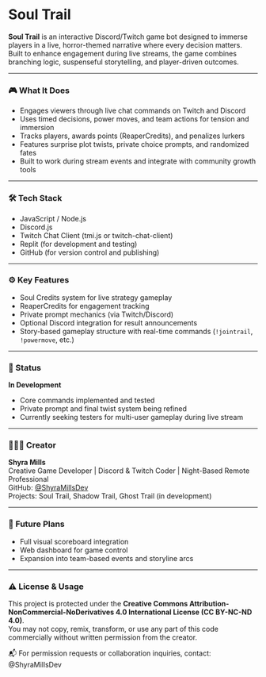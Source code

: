 # Soul Trail

**Soul Trail** is an interactive Discord/Twitch game bot designed to immerse players in a live, horror-themed narrative where every decision matters. Built to enhance engagement during live streams, the game combines branching logic, suspenseful storytelling, and player-driven outcomes.

---

### 🎮 What It Does

- Engages viewers through live chat commands on Twitch and Discord
- Uses timed decisions, power moves, and team actions for tension and immersion
- Tracks players, awards points (ReaperCredits), and penalizes lurkers
- Features surprise plot twists, private choice prompts, and randomized fates
- Built to work during stream events and integrate with community growth tools

---

### 🛠️ Tech Stack

- JavaScript / Node.js
- Discord.js
- Twitch Chat Client (tmi.js or twitch-chat-client)
- Replit (for development and testing)
- GitHub (for version control and publishing)

---

### ⚙️ Key Features

- Soul Credits system for live strategy gameplay
- ReaperCredits for engagement tracking
- Private prompt mechanics (via Twitch/Discord)
- Optional Discord integration for result announcements
- Story-based gameplay structure with real-time commands (`!jointrail`, `!powermove`, etc.)

---

### 📌 Status

**In Development**  
- Core commands implemented and tested  
- Private prompt and final twist system being refined  
- Currently seeking testers for multi-user gameplay during live stream

---

### 👩🏽‍💻 Creator

**Shyra Mills**  
Creative Game Developer | Discord & Twitch Coder | Night-Based Remote Professional  
GitHub: [@ShyraMillsDev](https://github.com/ShyraMillsDev)  
Projects: Soul Trail, Shadow Trail, Ghost Trail (in development)

---

### 🧠 Future Plans

- Full visual scoreboard integration
- Web dashboard for game control
- Expansion into team-based events and storyline arcs

---

### ⚠️ License & Usage

This project is protected under the **Creative Commons Attribution-NonCommercial-NoDerivatives 4.0 International License (CC BY-NC-ND 4.0)**.  
You may not copy, remix, transform, or use any part of this code commercially without written permission from the creator.

📬 For permission requests or collaboration inquiries, contact: @ShyraMillsDev
